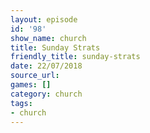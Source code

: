 ```yaml
---
layout: episode
id: '98'
show_name: church
title: Sunday Strats
friendly_title: sunday-strats
date: 22/07/2018
source_url: 
games: []
category: church
tags:
- church
---
```

